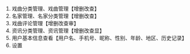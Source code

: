 1. 戏曲分类管理、戏曲管理【增删改查】
2. 名家管理、名家分类管理【增删改查】
3. 戏曲评论管理【增删改查审】
4. 资讯分类管理、资讯管理【增删改查显】
5. 用户基本信息查看【用户名、手机号、昵称、性别、年龄、地区、历史记录】
6. 设置
